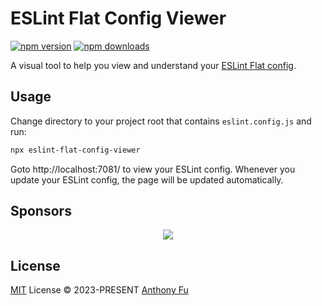 # ESLint Flat Config Viewer

[![npm version][npm-version-src]][npm-version-href]
[![npm downloads][npm-downloads-src]][npm-downloads-href]

A visual tool to help you view and understand your [ESLint Flat config](https://eslint.org/docs/latest/use/configure/configuration-files-new).

## Usage

Change directory to your project root that contains `eslint.config.js` and run:

```bash
npx eslint-flat-config-viewer
```

Goto http://localhost:7081/ to view your ESLint config. Whenever you update your ESLint config, the page will be updated automatically.

## Sponsors

<p align="center">
  <a href="https://cdn.jsdelivr.net/gh/antfu/static/sponsors.svg">
    <img src='https://cdn.jsdelivr.net/gh/antfu/static/sponsors.svg'/>
  </a>
</p>

## License

[MIT](./LICENSE) License © 2023-PRESENT [Anthony Fu](https://github.com/antfu)

<!-- Badges -->

[npm-version-src]: https://img.shields.io/npm/v/eslint-flat-config-viewer?style=flat&colorA=080f12&colorB=1fa669
[npm-version-href]: https://npmjs.com/package/eslint-flat-config-viewer
[npm-downloads-src]: https://img.shields.io/npm/dm/eslint-flat-config-viewer?style=flat&colorA=080f12&colorB=1fa669
[npm-downloads-href]: https://npmjs.com/package/eslint-flat-config-viewer

